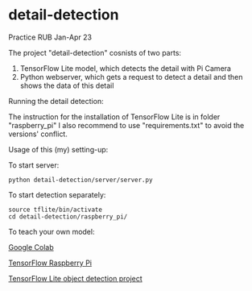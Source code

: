# detail-detection 
Practice RUB Jan-Apr 23


The project "detail-detection" cosnists of two parts:
1.  TensorFlow Lite model, which detects the detail with Pi Camera
2.  Python webserver, which gets a request to detect a detail and then shows the data of this detail


Running the detail detection:

The instruction for the installation of TensorFlow Lite is in folder "raspberry_pi"
I also recommend to use "requirements.txt" to avoid the versions' conflict.


Usage of this (my) setting-up:

To start server: 
```
python detail-detection/server/server.py
```
To start detection separately: 
```
source tflite/bin/activate
cd detail-detection/raspberry_pi/
```

To teach your own model: 

[Google Colab](https://colab.research.google.com/github/khanhlvg/tflite_raspberry_pi/blob/main/object_detection/Train_custom_model_tutorial.ipynb)

[TensorFlow Raspberry Pi](https://www.youtube.com/watch?v=-ZyFYniGUsw&t=67s)

[TensorFlow Lite object detection project](https://github.com/tensorflow/examples/tree/master/lite/examples/object_detection/raspberry_pi)
